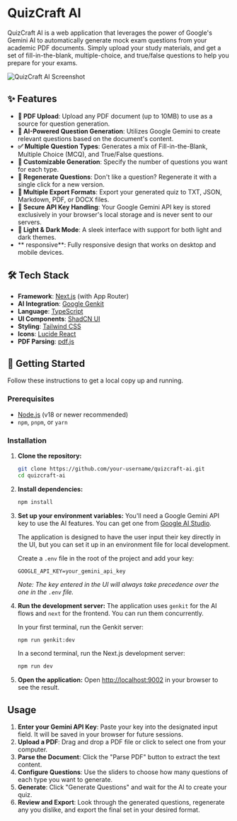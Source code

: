 # QuizCraft AI

QuizCraft AI is a web application that leverages the power of Google's Gemini AI to automatically generate mock exam questions from your academic PDF documents. Simply upload your study materials, and get a set of fill-in-the-blank, multiple-choice, and true/false questions to help you prepare for your exams.

![QuizCraft AI Screenshot](https://placehold.co/800x600.png?text=QuizCraft+AI+Screenshot)

## ✨ Features

- **📄 PDF Upload**: Upload any PDF document (up to 10MB) to use as a source for question generation.
- **🧠 AI-Powered Question Generation**: Utilizes Google Gemini to create relevant questions based on the document's content.
- **✅ Multiple Question Types**: Generates a mix of Fill-in-the-Blank, Multiple Choice (MCQ), and True/False questions.
- **🔧 Customizable Generation**: Specify the number of questions you want for each type.
- **🔄 Regenerate Questions**: Don't like a question? Regenerate it with a single click for a new version.
- **💾 Multiple Export Formats**: Export your generated quiz to TXT, JSON, Markdown, PDF, or DOCX files.
- **🔐 Secure API Key Handling**: Your Google Gemini API key is stored exclusively in your browser's local storage and is never sent to our servers.
- **🎨 Light & Dark Mode**: A sleek interface with support for both light and dark themes.
- ** responsive**: Fully responsive design that works on desktop and mobile devices.

## 🛠️ Tech Stack

- **Framework**: [Next.js](https://nextjs.org/) (with App Router)
- **AI Integration**: [Google Genkit](https://firebase.google.com/docs/genkit)
- **Language**: [TypeScript](https://www.typescriptlang.org/)
- **UI Components**: [ShadCN UI](https://ui.shadcn.com/)
- **Styling**: [Tailwind CSS](https://tailwindcss.com/)
- **Icons**: [Lucide React](https://lucide.dev/)
- **PDF Parsing**: [pdf.js](https://mozilla.github.io/pdf.js/)

## 🚀 Getting Started

Follow these instructions to get a local copy up and running.

### Prerequisites

- [Node.js](https://nodejs.org/) (v18 or newer recommended)
- `npm`, `pnpm`, or `yarn`

### Installation

1.  **Clone the repository:**
    ```sh
    git clone https://github.com/your-username/quizcraft-ai.git
    cd quizcraft-ai
    ```

2.  **Install dependencies:**
    ```sh
    npm install
    ```

3.  **Set up your environment variables:**
    You'll need a Google Gemini API key to use the AI features. You can get one from [Google AI Studio](https://aistudio.google.com/app/apikey).

    The application is designed to have the user input their key directly in the UI, but you can set it up in an environment file for local development.

    Create a `.env` file in the root of the project and add your key:
    ```
    GOOGLE_API_KEY=your_gemini_api_key
    ```
    *Note: The key entered in the UI will always take precedence over the one in the `.env` file.*


4.  **Run the development server:**
    The application uses `genkit` for the AI flows and `next` for the frontend. You can run them concurrently.

    In your first terminal, run the Genkit server:
    ```sh
    npm run genkit:dev
    ```

    In a second terminal, run the Next.js development server:
    ```sh
    npm run dev
    ```

5.  **Open the application:**
    Open [http://localhost:9002](http://localhost:9002) in your browser to see the result.

## Usage

1.  **Enter your Gemini API Key**: Paste your key into the designated input field. It will be saved in your browser for future sessions.
2.  **Upload a PDF**: Drag and drop a PDF file or click to select one from your computer.
3.  **Parse the Document**: Click the "Parse PDF" button to extract the text content.
4.  **Configure Questions**: Use the sliders to choose how many questions of each type you want to generate.
5.  **Generate**: Click "Generate Questions" and wait for the AI to create your quiz.
6.  **Review and Export**: Look through the generated questions, regenerate any you dislike, and export the final set in your desired format.
